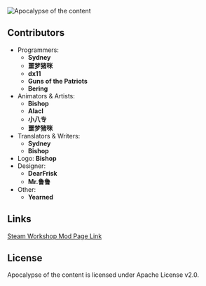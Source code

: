 ![Apocalypse of the content](https://github.com/sydneyclaude/Apocalypse-of-the-constant/blob/main/images/modicon.png "logo")

## Contributors

- Programmers:
	- **Sydney**
	- **噩梦猪咪**
	- **dx11**
	- **Guns of the Patriots**
	- **Bering**
- Animators & Artists:
	- **Bishop**
  	- **Alacl**
	- **小八专**
	- **噩梦猪咪**
- Translators & Writers:
	- **Sydney**
	- **Bishop**
- Logo: **Bishop**
- Designer: 
	- **DearFrisk**
	- **Mr.鲁鲁**
- Other:
	- **Yearned**

## Links
[Steam Workshop Mod Page Link](https://steamcommunity.com/sharedfiles/filedetails/?id=2995403395)

## License
Apocalypse of the content is licensed under Apache License v2.0.


